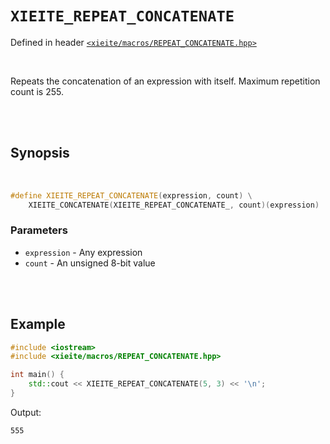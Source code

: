 # `XIEITE_REPEAT_CONCATENATE`
Defined in header [`<xieite/macros/REPEAT_CONCATENATE.hpp>`](https://github.com/Eczbek/xieite/tree/main/include/xieite/macros/REPEAT_CONCATENATE.hpp)

<br/>

Repeats the concatenation of an expression with itself. Maximum repetition count is 255.

<br/><br/>

## Synopsis

<br/>

```cpp
#define XIEITE_REPEAT_CONCATENATE(expression, count) \
	XIEITE_CONCATENATE(XIEITE_REPEAT_CONCATENATE_, count)(expression)
```
### Parameters
- `expression` - Any expression
- `count` - An unsigned 8-bit value

<br/><br/>

## Example
```cpp
#include <iostream>
#include <xieite/macros/REPEAT_CONCATENATE.hpp>

int main() {
	std::cout << XIEITE_REPEAT_CONCATENATE(5, 3) << '\n';
}
```
Output:
```
555
```
